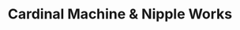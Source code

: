 ---
title: "Cardinal Machine & Nipple Works"
url: /saint-louis/cardinal-machine-and-nipple-works/
shop: shop
---